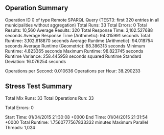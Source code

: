 Operation Summary
-----------------

Operation ID 0 of type Remote SPARQL Query (TEST3: first 320 entries in all municipalities without aggregation)
Total Runs: 33
Total Errors: 0
Total Results: 10,560
Average Results: 320
Total Response Time: 3,102.527688 seconds
Average Response Time (Arithmetic): 94.015991 seconds
Total Runtime: 3,102.618870 seconds
Average Runtime (Arithmetic): 94.018754 seconds
Average Runtime (Geometric): 88.386313 seconds
Minimum Runtime: 4.823365 seconds
Maximum Runtime: 98.823745 seconds
Runtime Variance: 258.445958 seconds squared
Runtime Standard Deviation: 16.076254 seconds

Operations per Second: 0.010636
Operations per Hour: 38.290233

Stress Test Summary
-----------------

Total Mix Runs: 33
Total Operations Run: 33

Total Errors: 0

Start Time: 01/04/2015 21:30:08 +0000
End Time: 01/04/2015 21:31:54 +0000
Total Runtime: 1.7560777567833332 minutes
Maximum Parallel Threads: 1,024
